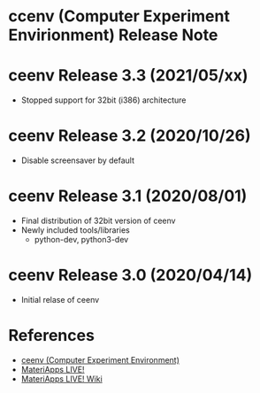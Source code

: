 ccenv (Computer Experiment Envirionment) Release Note
=====================================================

ceenv Release 3.3 (2021/05/xx)
===============================================

  - Stopped support for 32bit (i386) architecture

ceenv Release 3.2 (2020/10/26)
==============================

  - Disable screensaver by default

ceenv Release 3.1 (2020/08/01)
==============================

  - Final distribution of 32bit version of ceenv
  - Newly included tools/libraries
     * python-dev, python3-dev

ceenv Release 3.0 (2020/04/14)
==============================

  - Initial relase of ceenv

References
==========

 - [ceenv (Computer Experiment Environment)](https://github.com/cmsi/MateriAppsLive/wiki/ceenv)
 - [MateriApps LIVE!](https://cmsi.github.io/MateriAppsLive)
 - [MateriApps LIVE! Wiki](https://github.com/cmsi/MateriAppsLive/wiki)
